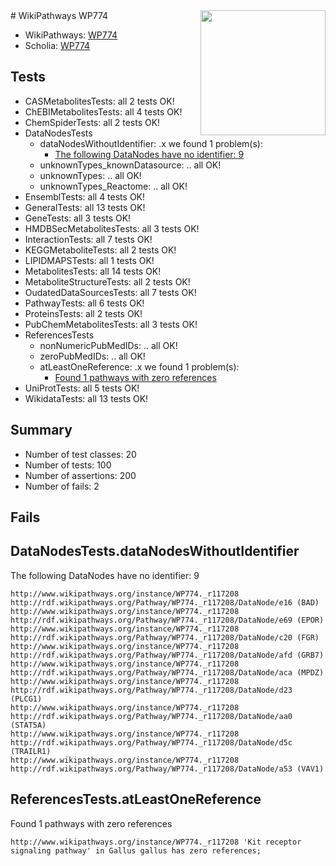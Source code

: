 <img style="float: right; width: 200px" src="https://upload.wikimedia.org/wikipedia/commons/thumb/8/83/Wplogo_with_text_500.png/640px-Wplogo_with_text_500.png" />
# WikiPathways WP774

* WikiPathways: [WP774](https://new.wikipathways.org/pathways/WP774)
* Scholia: [WP774](https://scholia.toolforge.org/wikipathways/WP774)
## Tests
* CASMetabolitesTests: all 2 tests OK!
* ChEBIMetabolitesTests: all 4 tests OK!
* ChemSpiderTests: all 2 tests OK!
* DataNodesTests
    * dataNodesWithoutIdentifier: .x we found 1 problem(s):
        * [The following DataNodes have no identifier: 9](#d2d32fa8)
    * unknownTypes_knownDatasource: .. all OK!
    * unknownTypes: .. all OK!
    * unknownTypes_Reactome: .. all OK!
* EnsemblTests: all 4 tests OK!
* GeneralTests: all 13 tests OK!
* GeneTests: all 3 tests OK!
* HMDBSecMetabolitesTests: all 3 tests OK!
* InteractionTests: all 7 tests OK!
* KEGGMetaboliteTests: all 2 tests OK!
* LIPIDMAPSTests: all 1 tests OK!
* MetabolitesTests: all 14 tests OK!
* MetaboliteStructureTests: all 2 tests OK!
* OudatedDataSourcesTests: all 7 tests OK!
* PathwayTests: all 6 tests OK!
* ProteinsTests: all 2 tests OK!
* PubChemMetabolitesTests: all 3 tests OK!
* ReferencesTests
    * nonNumericPubMedIDs: .. all OK!
    * zeroPubMedIDs: .. all OK!
    * atLeastOneReference: .x we found 1 problem(s):
        * [Found 1 pathways with zero references](#35eb778e)
* UniProtTests: all 5 tests OK!
* WikidataTests: all 13 tests OK!


## Summary

* Number of test classes: 20
* Number of tests: 100
* Number of assertions: 200
* Number of fails: 2

## Fails

<a name="d2d32fa8" />

## DataNodesTests.dataNodesWithoutIdentifier

The following DataNodes have no identifier: 9
```
http://www.wikipathways.org/instance/WP774._r117208 http://rdf.wikipathways.org/Pathway/WP774._r117208/DataNode/e16 (BAD)
http://www.wikipathways.org/instance/WP774._r117208 http://rdf.wikipathways.org/Pathway/WP774._r117208/DataNode/e69 (EPOR)
http://www.wikipathways.org/instance/WP774._r117208 http://rdf.wikipathways.org/Pathway/WP774._r117208/DataNode/c20 (FGR)
http://www.wikipathways.org/instance/WP774._r117208 http://rdf.wikipathways.org/Pathway/WP774._r117208/DataNode/afd (GRB7)
http://www.wikipathways.org/instance/WP774._r117208 http://rdf.wikipathways.org/Pathway/WP774._r117208/DataNode/aca (MPDZ)
http://www.wikipathways.org/instance/WP774._r117208 http://rdf.wikipathways.org/Pathway/WP774._r117208/DataNode/d23 (PLCG1)
http://www.wikipathways.org/instance/WP774._r117208 http://rdf.wikipathways.org/Pathway/WP774._r117208/DataNode/aa0 (STAT5A)
http://www.wikipathways.org/instance/WP774._r117208 http://rdf.wikipathways.org/Pathway/WP774._r117208/DataNode/d5c (TRAILR1)
http://www.wikipathways.org/instance/WP774._r117208 http://rdf.wikipathways.org/Pathway/WP774._r117208/DataNode/a53 (VAV1)
```

<a name="35eb778e" />

## ReferencesTests.atLeastOneReference

Found 1 pathways with zero references
```
http://www.wikipathways.org/instance/WP774._r117208 'Kit receptor signaling pathway' in Gallus gallus has zero references; 
```

